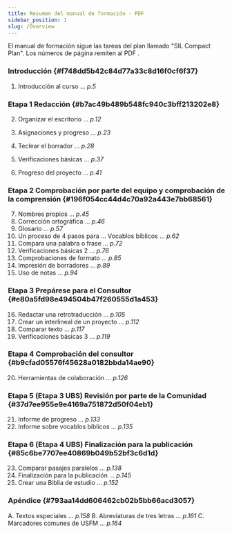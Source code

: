 ```yaml
---
title: Resumen del manual de formación - PDF
sidebar_position: 1
slug: /Overview
---
```




El manual de formación sigue las tareas del plan llamado "SIL Compact Plan". Los números de página remiten al PDF [](https://manual.paratext.org/img/Ptx-man-en-9.3.pdf).


### Introducción {#f748dd5b42c84d77a33c8d16f0cf6f37}


1. Introducción al curso ... _p.5_


### Etapa 1 Redacción {#b7ac49b489b548fc940c3bff213202e8}


2. Organizar el escritorio ... _p.12_


3. Asignaciones y progreso ... _p.23_
4. Teclear el borrador ... _p.28_
5. Verificaciones básicas ... _p.37_
6. Progreso del proyecto ... _p.41_


### Etapa 2 Comprobación por parte del equipo y comprobación de la comprensión {#196f054cc44d4c70a92a443e7bb68561}


7. Nombres propios ... _p.45_
8. Corrección ortográfica ... _p.46_
9. Glosario ... _p.57_
10. Un proceso de 4 pasos para ... Vocablos bíblicos ... _p.62_
11. Compara una palabra o frase ... _p.72_
12. Verificaciones básicas 2 ... _p.76_
13. Comprobaciones de formato ... _p.85_
14. Impresión de borradores ... _p.89_
15. Uso de notas ... _p.94_


### Etapa 3 Prepárese para el Consultor {#e80a5fd98e494504b47f260555d1a453}


16. Redactar una retrotraducción ... _p.105_
17. Crear un interlineal de un proyecto ... _p.112_
18. Comparar texto ... _p.117_
19. Verificaciones básicas 3 ... _p.119_


### Etapa 4 Comprobación del consultor {#b9cfad05576f45628a0182bbda14ae90}


20. Herramientas de colaboración ... _p.126_


### Etapa 5 (Etapa 3 UBS) Revisión por parte de la Comunidad {#37d7ee955e9e4169a751872d50f04eb1}


21. Informe de progreso ... _p.133_
22. Informe sobre vocablos bíblicos ... _p.135_


### Etapa 6 (Etapa 4 UBS) Finalización para la publicación {#85c6be7707ee40869b049b52bf3c6d1d}


23. Comparar pasajes paralelos ... _p.138_
24. Finalización para la publicación ... _p.145_
25. Crear una Biblia de estudio ... _p.152_


### Apéndice {#793aa14dd606462cb02b5bb66acd3057}


A. Textos especiales ... _p.158_ B. Abreviaturas de tres letras ... _p.161_ C. Marcadores comunes de USFM ... _p.164_

